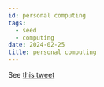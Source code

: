 ```yaml
---
id: personal computing
tags:
  - seed
  - computing
date: 2024-02-25
title: personal computing
---
```

See [this tweet](https://twitter.com/joekndy/status/1761616198482219368)